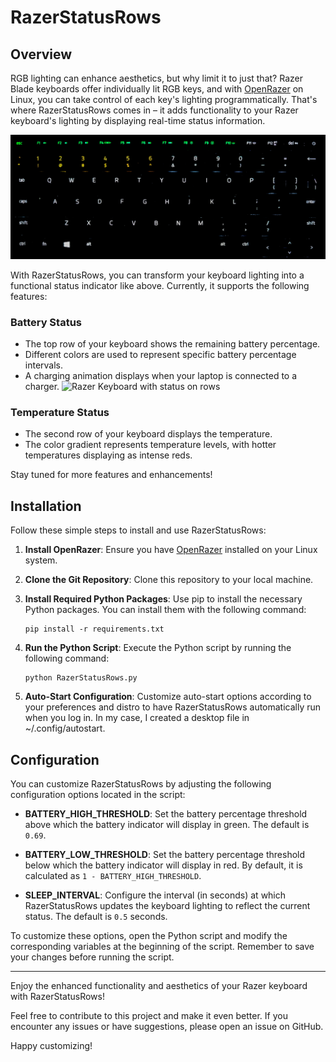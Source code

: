# RazerStatusRows

## Overview
RGB lighting can enhance aesthetics, but why limit it to just that? Razer Blade keyboards offer individually lit RGB keys, and with [OpenRazer](https://openrazer.github.io/) on Linux, you can take control of each key's lighting programmatically. That's where RazerStatusRows comes in – it adds functionality to your Razer keyboard's lighting by displaying real-time status information.

![Razer Keyboard with status on rows](./media/RazerStatusRows.jpg)

With RazerStatusRows, you can transform your keyboard lighting into a functional status indicator like above. Currently, it supports the following features:

### Battery Status
- The top row of your keyboard shows the remaining battery percentage.
- Different colors are used to represent specific battery percentage intervals.
- A charging animation displays when your laptop is connected to a charger.
   ![Razer Keyboard with status on rows](./media/battery_animation.gif)

### Temperature Status
- The second row of your keyboard displays the temperature.
- The color gradient represents temperature levels, with hotter temperatures displaying as intense reds.

Stay tuned for more features and enhancements!

## Installation

Follow these simple steps to install and use RazerStatusRows:

1. **Install OpenRazer**: Ensure you have [OpenRazer](https://openrazer.github.io/) installed on your Linux system.

2. **Clone the Git Repository**: Clone this repository to your local machine.

3. **Install Required Python Packages**: Use pip to install the necessary Python packages. You can install them with the following command:
   ```
   pip install -r requirements.txt
   ```

4. **Run the Python Script**: Execute the Python script by running the following command:
   ```
   python RazerStatusRows.py
   ```

5. **Auto-Start Configuration**: Customize auto-start options according to your preferences and distro to have RazerStatusRows automatically run when you log in. In my case, I created a desktop file in ~/.config/autostart.

## Configuration

You can customize RazerStatusRows by adjusting the following configuration options located in the script:

- **BATTERY_HIGH_THRESHOLD**: Set the battery percentage threshold above which the battery indicator will display in green. The default is `0.69`.

- **BATTERY_LOW_THRESHOLD**: Set the battery percentage threshold below which the battery indicator will display in red. By default, it is calculated as `1 - BATTERY_HIGH_THRESHOLD`.

- **SLEEP_INTERVAL**: Configure the interval (in seconds) at which RazerStatusRows updates the keyboard lighting to reflect the current status. The default is `0.5` seconds.

To customize these options, open the Python script and modify the corresponding variables at the beginning of the script. Remember to save your changes before running the script.

---

Enjoy the enhanced functionality and aesthetics of your Razer keyboard with RazerStatusRows!

Feel free to contribute to this project and make it even better. If you encounter any issues or have suggestions, please open an issue on GitHub.

Happy customizing!
